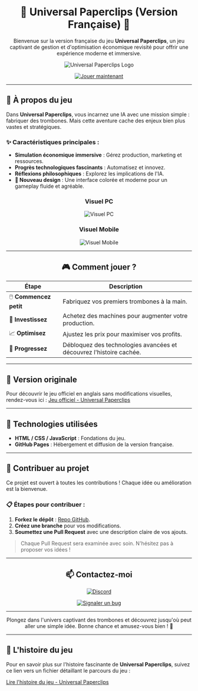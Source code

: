 <div align="center">

# 🧷 **Universal Paperclips (Version Française)** 🧷

Bienvenue sur la version française du jeu **Universal Paperclips**, un jeu captivant de gestion et d'optimisation économique revisité pour offrir une expérience moderne et immersive.

![Universal Paperclips Logo](https://cdn.discordapp.com/attachments/1246838773694595193/1341910874482282536/Universal_Paperclips_Title_Screen.png?ex=67b7b763&is=67b665e3&hm=8aa28de025989f10342699d2537bcf496decfc1987ce6fd4ad250dfb844d2f90&)

[![Jouer maintenant](https://img.shields.io/badge/Jouer-Maintenant-00A859?style=for-the-badge&logo=google-chrome&logoColor=white)](https://plumeihrz.github.io/universalpaperclipsfrnch/)

</div>

---

## 🌟 **À propos du jeu**

Dans **Universal Paperclips**, vous incarnez une IA avec une mission simple : fabriquer des trombones. Mais cette aventure cache des enjeux bien plus vastes et stratégiques.

### ✨ **Caractéristiques principales** :
- **Simulation économique immersive** : Gérez production, marketing et ressources.
- **Progrès technologiques fascinants** : Automatisez et innovez.
- **Réflexions philosophiques** : Explorez les implications de l'IA.
- **🎨 Nouveau design** : Une interface colorée et moderne pour un gameplay fluide et agréable.

<div align="center">

### **Visuel PC**
![Visuel PC](https://cdn.discordapp.com/attachments/1246838773694595193/1341911610083770408/image.png?ex=67b7b813&is=67b66693&hm=054e5253a474391b7e819bc59214128b0493b78c3c7184a968f35b0b41966d16&)

### **Visuel Mobile**
![Visuel Mobile](https://cdn.discordapp.com/attachments/1246838773694595193/1341911610377375814/image.png?ex=67b7b813&is=67b66693&hm=ef9f7e886ed604326b12bec47ad4d3152839232e849084833d166746cbbdce6e&)

</div>

---

<div align="center">

## 🎮 **Comment jouer ?**

| **Étape**              | **Description**                                      |
|------------------------|----------------------------------------------------|
| 🖱️ **Commencez petit** | Fabriquez vos premiers trombones à la main.        |
| 💸 **Investissez**      | Achetez des machines pour augmenter votre production. |
| 📈 **Optimisez**        | Ajustez les prix pour maximiser vos profits.       |
| 🚀 **Progressez**       | Débloquez des technologies avancées et découvrez l'histoire cachée. |

</div>

---

## 🔗 **Version originale**

Pour découvrir le jeu officiel en anglais sans modifications visuelles, rendez-vous ici :
[Jeu officiel - Universal Paperclips](https://www.decisionproblem.com/paperclips/)

---

## 🔧 **Technologies utilisées**

- **HTML / CSS / JavaScript** : Fondations du jeu.
- **GitHub Pages** : Hébergement et diffusion de la version française.

---

## 🤝 **Contribuer au projet**

Ce projet est ouvert à toutes les contributions ! Chaque idée ou amélioration est la bienvenue.

### 📋 **Étapes pour contribuer** :
1. **Forkez le dépôt** : [Repo GitHub](https://github.com/plumeihrz/universalpaperclipsfrnch).
2. **Créez une branche** pour vos modifications.
3. **Soumettez une Pull Request** avec une description claire de vos ajouts.

> Chaque Pull Request sera examinée avec soin. N'hésitez pas à proposer vos idées !

---

<div align="center">

## 📫 **Contactez-moi**

[![Discord](https://img.shields.io/badge/Discord-irisbylolyrock-%237289DA?style=for-the-badge&logo=discord&logoColor=white)](https://discord.gg/ihorizon)

[![Signaler un bug](https://img.shields.io/badge/Signaler_un_bug-Report_ici-critical?style=for-the-badge&logo=github)](https://github.com/plumeihrz/universalpaperclipsfrnch/issues)

</div>

---

<div align="center">

Plongez dans l'univers captivant des trombones et découvrez jusqu'où peut aller une simple idée. Bonne chance et amusez-vous bien ! 🎉

</div>

---

## 📜 **L'histoire du jeu**

Pour en savoir plus sur l'histoire fascinante de **Universal Paperclips**, suivez ce lien vers un fichier détaillant le parcours du jeu :

[Lire l'histoire du jeu - Universal Paperclips](https://plumeihrz.github.io/universalpaperclipsfrnch/universalpaperclips-history.md)
